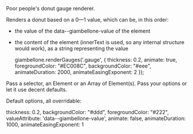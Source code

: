 Poor people's donut gauge renderer.

Renders a donut based on a 0—1 value,
which can be, in this order:

- the value of the data--giambellone-value of the element
- the content of the element (innerText is used, so any internal structure would work), as a string representing the value


	giambellone.renderGauges('.gauge',
		{
			thickness: 0.2,
			animate: true,
			foregroundColor: "#EC008C",
			backgroundColor: "#eee",
			animateDuration: 2000,
			animateEasingExponent: 2
		});

Pass a selector, an Element or an Array of Element(s).
Pass your options or let it use decent defaults.

Default options, all overridable:

	
thickness: 0.2,
backgroundColor: "#ddd",
foregroundColor: "#222",
valueAttribute: 'data--giambellone-value',
animate: false,
animateDuration: 1000,
animateEasingExponent: 1
	
